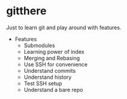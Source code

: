 # gitthere
Just to learn git and play around with features.

+ Features
    * Submodules
    * Learning power of index
    * Merging and Rebasing
    * Use SSH for convenience
    * Understand commits
    * Understand history
    * Test SSH setup
    * Understand a bare repo
    
